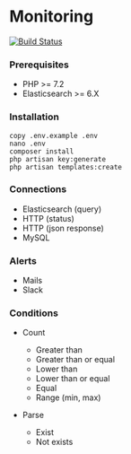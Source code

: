 # Monitoring

[![Build Status](https://travis-ci.org/StephaneBour/monitoring.svg?branch=master)](https://travis-ci.org/StephaneBour/monitoring)

### Prerequisites
- PHP >= 7.2
- Elasticsearch >= 6.X

### Installation

```shell
copy .env.example .env
nano .env
composer install
php artisan key:generate
php artisan templates:create
```

### Connections
- Elasticsearch (query)
- HTTP (status)
- HTTP (json response)
- MySQL

### Alerts
- Mails
- Slack

### Conditions
* Count
  * Greater than
  * Greater than or equal
  * Lower than
  * Lower than or equal
  * Equal
  * Range (min, max)

* Parse
  * Exist
  * Not exists